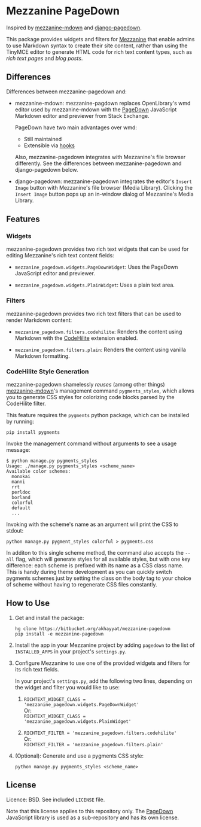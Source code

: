 Mezzanine PageDown
==================

Inspired by [mezzanine-mdown][1] and [django-pagedown][2].

This package provides widgets and filters for [Mezzanine][3] that
enable admins to use Markdown syntax to create their site content,
rather than using the TinyMCE editor to generate HTML code for rich
text content types, such as *rich text pages* and *blog posts*.


Differences
-----------

Differences between mezzanine-pagedown and:

 -  mezzanine-mdown: mezzanine-pagdown replaces OpenLibrary's wmd
    editor used by mezzanine-mdown with the [PageDown][4] JavaScript
    Markdown editor and previewer from Stack Exchange.

    PageDown have two main advantages over wmd:

     - Still maintained
     - Extensible via [hooks][5]

    Also, mezzanine-pagedown integrates with Mezzanine's file browser
    differently. See the differences between mezzanine-pagedown and
    django-pagedown below.

 -  django-pagedown: mezzanine-pagedown integrates the editor's `Insert
    Image` button with Mezzanine's file browser (Media
    Library). Clicking the `Insert Image` button pops up an in-window
    dialog of Mezzanine's Media Library.


Features
--------

### Widgets

mezzanine-pagedown provides two rich text widgets that can be used for
editing Mezzanine's rich text content fields:

 - `mezzanine_pagedown.widgets.PageDownWidget`: Uses the PageDown
   JavaScript editor and previewer.

 - `mezzanine_pagedown.widgets.PlainWidget`: Uses a plain text area.

### Filters

mezzanine-pagedown provides two rich text filters that can be used to
render Markdown content:

 - `mezzanine_pagedown.filters.codehilite`: Renders the content using
   Markdown with the [CodeHilite][6] extension enabled.

 - `mezzanine_pagedown.filters.plain`: Renders the content using
   vanilla Markdown formatting.

### CodeHilite Style Generation

mezzanine-pagedown shamelessly *reuses* (among other things)
[mezzanine-mdown][1]'s management command `pygments_styles`, which
allows you to generate CSS styles for colorizing code blocks parsed by
the CodeHilite filter.

This feature requires the `pygments` python package, which can be
installed by running:

    pip install pygments

Invoke the management command without arguments to see a usage message:

    $ python manage.py pygments_styles
    Usage: ./manage.py pygments_styles <scheme_name>
    Available color schemes:
      monokai
      manni
      rrt
      perldoc
      borland
      colorful
      default
      ...

Invoking with the scheme's name as an argument will print the CSS to
stdout:

    python manage.py pygment_styles colorful > pygments.css

In additon to this single scheme method, the command also accepts the
`--all` flag, which will generate styles for all available styles, but
with one key difference: each scheme is prefixed with its name as a
CSS class name. This is handy during theme development as you can
quickly switch pygments schemes just by setting the class on the body
tag to your choice of scheme without having to regenerate CSS files
constantly.


How to Use
----------

 1. Get and install the package:

        hg clone https://bitbucket.org/akhayyat/mezzanine-pagedown
        pip install -e mezzanine-pagedown

 2. Install the app in your Mezzanine project by adding `pagedown` to
    the list of `INSTALLED_APPS` in your project's `settings.py`.

 3. Configure Mezzanine to use one of the provided widgets and filters
    for its rich text fields.

    In your project's `settings.py`, add the following two lines,
    depending on the widget and filter you would like to use:

     1. `RICHTEXT_WIDGET_CLASS = 'mezzanine_pagedown.widgets.PageDownWidget'`  
        Or:  
        `RICHTEXT_WIDGET_CLASS = 'mezzanine_pagedown.widgets.PlainWidget'`

     2. `RICHTEXT_FILTER = 'mezzanine_pagedown.filters.codehilite'`  
        Or:  
        `RICHTEXT_FILTER = 'mezzanine_pagedown.filters.plain'`

 4. (Optional): Generate and use a pygments CSS style:

        python manage.py pygments_styles <scheme_name>


License
-------

Licence: BSD. See included `LICENSE` file.

Note that this license applies to this repository only. The
[PageDown][4] JavaScript library is used as a sub-repository and has
its own license.


[1]: https://bitbucket.org/onelson/mezzanine-mdown
[2]: https://bitbucket.org/moberley/django-pagedown
[3]: http://mezzanine.jupo.org/
[4]: https://code.google.com/p/pagedown/ "Official PageDown project"
[5]: http://code.google.com/p/pagedown/wiki/PageDown#Plugin_hooks
[6]: http://packages.python.org/Markdown/extensions/code_hilite.html
